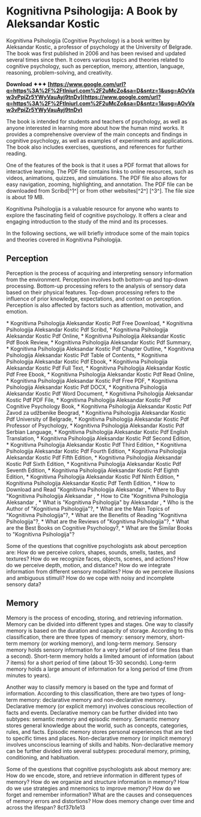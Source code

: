 
 
# Kognitivna Psihologija: A Book by Aleksandar Kostic
 
Kognitivna Psihologija (Cognitive Psychology) is a book written by Aleksandar Kostic, a professor of psychology at the University of Belgrade. The book was first published in 2006 and has been revised and updated several times since then. It covers various topics and theories related to cognitive psychology, such as perception, memory, attention, language, reasoning, problem-solving, and creativity.
 
**Download ✦✦✦ [https://www.google.com/url?q=https%3A%2F%2Ftlniurl.com%2F2uMcZo&sa=D&sntz=1&usg=AOvVaw3vPpiZr5YWyVauAyj9tnDv](https://www.google.com/url?q=https%3A%2F%2Ftlniurl.com%2F2uMcZo&sa=D&sntz=1&usg=AOvVaw3vPpiZr5YWyVauAyj9tnDv)**


 
The book is intended for students and teachers of psychology, as well as anyone interested in learning more about how the human mind works. It provides a comprehensive overview of the main concepts and findings in cognitive psychology, as well as examples of experiments and applications. The book also includes exercises, questions, and references for further reading.
 
One of the features of the book is that it uses a PDF format that allows for interactive learning. The PDF file contains links to online resources, such as videos, animations, quizzes, and simulations. The PDF file also allows for easy navigation, zooming, highlighting, and annotation. The PDF file can be downloaded from Scribd[^1^] or from other websites[^2^] [^3^]. The file size is about 19 MB.
 
Kognitivna Psihologija is a valuable resource for anyone who wants to explore the fascinating field of cognitive psychology. It offers a clear and engaging introduction to the study of the mind and its processes.
  
In the following sections, we will briefly introduce some of the main topics and theories covered in Kognitivna Psihologija.
 
## Perception
 
Perception is the process of acquiring and interpreting sensory information from the environment. Perception involves both bottom-up and top-down processing. Bottom-up processing refers to the analysis of sensory data based on their physical features. Top-down processing refers to the influence of prior knowledge, expectations, and context on perception. Perception is also affected by factors such as attention, motivation, and emotion.
 
\* Kognitivna Psihologija Aleksandar Kostic Pdf Free Download,  \* Kognitivna Psihologija Aleksandar Kostic Pdf Scribd,  \* Kognitivna Psihologija Aleksandar Kostic Pdf Online,  \* Kognitivna Psihologija Aleksandar Kostic Pdf Book Review,  \* Kognitivna Psihologija Aleksandar Kostic Pdf Summary,  \* Kognitivna Psihologija Aleksandar Kostic Pdf Chapter Outline,  \* Kognitivna Psihologija Aleksandar Kostic Pdf Table of Contents,  \* Kognitivna Psihologija Aleksandar Kostic Pdf Ebook,  \* Kognitivna Psihologija Aleksandar Kostic Pdf Full Text,  \* Kognitivna Psihologija Aleksandar Kostic Pdf Free Ebook,  \* Kognitivna Psihologija Aleksandar Kostic Pdf Read Online,  \* Kognitivna Psihologija Aleksandar Kostic Pdf Free PDF,  \* Kognitivna Psihologija Aleksandar Kostic Pdf DOCX,  \* Kognitivna Psihologija Aleksandar Kostic Pdf Word Document,  \* Kognitivna Psihologija Aleksandar Kostic Pdf PDF File,  \* Kognitivna Psihologija Aleksandar Kostic Pdf Cognitive Psychology Book,  \* Kognitivna Psihologija Aleksandar Kostic Pdf Zavod za udžbenike Beograd,  \* Kognitivna Psihologija Aleksandar Kostic Pdf University of Belgrade,  \* Kognitivna Psihologija Aleksandar Kostic Pdf Professor of Psychology,  \* Kognitivna Psihologija Aleksandar Kostic Pdf Serbian Language,  \* Kognitivna Psihologija Aleksandar Kostic Pdf English Translation,  \* Kognitivna Psihologija Aleksandar Kostic Pdf Second Edition,  \* Kognitivna Psihologija Aleksandar Kostic Pdf Third Edition,  \* Kognitivna Psihologija Aleksandar Kostic Pdf Fourth Edition,  \* Kognitivna Psihologija Aleksandar Kostic Pdf Fifth Edition,  \* Kognitivna Psihologija Aleksandar Kostic Pdf Sixth Edition,  \* Kognitivna Psihologija Aleksandar Kostic Pdf Seventh Edition,  \* Kognitivna Psihologija Aleksandar Kostic Pdf Eighth Edition,  \* Kognitivna Psihologija Aleksandar Kostic Pdf Ninth Edition,  \* Kognitivna Psihologija Aleksandar Kostic Pdf Tenth Edition,  \* How to Download and Read "Kognitivna Psihologija Aleksandar ,  \* Where to Buy "Kognitivna Psihologija Aleksandar ,  \* How to Cite "Kognitivna Psihologija Aleksandar ,  \* What is "Kognitivna Psihologija" by Aleksandar ,  \* Who is the Author of "Kognitivna Psihologija"?,  \* What are the Main Topics of "Kognitivna Psihologija"?,  \* What are the Benefits of Reading "Kognitivna Psihologija"?,  \* What are the Reviews of "Kognitivna Psihologija"?,  \* What are the Best Books on Cognitive Psychology?,  \* What are the Similar Books to "Kognitivna Psihologija"?
 
Some of the questions that cognitive psychologists ask about perception are: How do we perceive colors, shapes, sounds, smells, tastes, and textures? How do we recognize faces, objects, scenes, and actions? How do we perceive depth, motion, and distance? How do we integrate information from different sensory modalities? How do we perceive illusions and ambiguous stimuli? How do we cope with noisy and incomplete sensory data?
 
## Memory
 
Memory is the process of encoding, storing, and retrieving information. Memory can be divided into different types and stages. One way to classify memory is based on the duration and capacity of storage. According to this classification, there are three types of memory: sensory memory, short-term memory (or working memory), and long-term memory. Sensory memory holds sensory information for a very brief period of time (less than a second). Short-term memory holds a limited amount of information (about 7 items) for a short period of time (about 15-30 seconds). Long-term memory holds a large amount of information for a long period of time (from minutes to years).
 
Another way to classify memory is based on the type and format of information. According to this classification, there are two types of long-term memory: declarative memory and non-declarative memory. Declarative memory (or explicit memory) involves conscious recollection of facts and events. Declarative memory can be further divided into two subtypes: semantic memory and episodic memory. Semantic memory stores general knowledge about the world, such as concepts, categories, rules, and facts. Episodic memory stores personal experiences that are tied to specific times and places. Non-declarative memory (or implicit memory) involves unconscious learning of skills and habits. Non-declarative memory can be further divided into several subtypes: procedural memory, priming, conditioning, and habituation.
 
Some of the questions that cognitive psychologists ask about memory are: How do we encode, store, and retrieve information in different types of memory? How do we organize and structure information in memory? How do we use strategies and mnemonics to improve memory? How do we forget and remember information? What are the causes and consequences of memory errors and distortions? How does memory change over time and across the lifespan?
 8cf37b1e13
 
